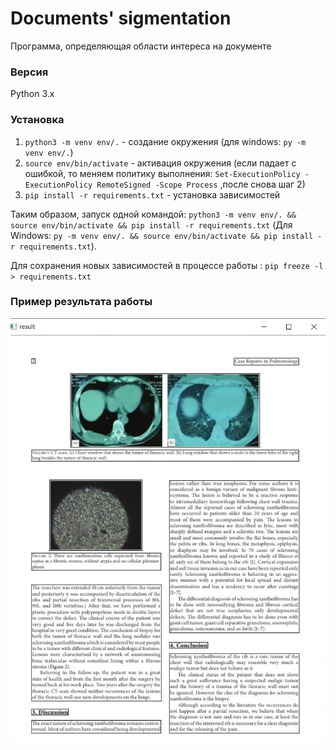 # Documents' sigmentation
Программа, определяющая области интереса на документе

### Версия
Python 3.x

### Установка
1. `python3 -m venv env/.` - создание окружения (для windows:  `py -m venv env/.`)
2. `source env/bin/activate` - активация окружения (если падает с ошибкой, то меняем политику выполнения: `Set-ExecutionPolicy -ExecutionPolicy RemoteSigned -Scope Process` ,после снова шаг 2)
3. `pip install -r requirements.txt` - установка зависимостей

Таким образом, запуск одной командой: `python3 -m venv env/. && source env/bin/activate && pip install -r requirements.txt`
(Для Windows: `py -m venv env/. && source env/bin/activate && pip install -r requirements.txt`).

Для сохранения новых зависимостей в процессе работы : `pip freeze -l > requirements.txt`

### Пример результата работы
![Result](/result.jpg)

